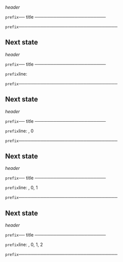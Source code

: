 *header*

`prefix`── title ───────────────────────







`prefix`────────────────────────────────

## Next state

*header*

`prefix`── title ───────────────────────





`prefix`line: 

`prefix`────────────────────────────────

## Next state

*header*

`prefix`── title ───────────────────────





`prefix`line: , 0

`prefix`────────────────────────────────

## Next state

*header*

`prefix`── title ───────────────────────





`prefix`line: , 0, 1

`prefix`────────────────────────────────

## Next state

*header*

`prefix`── title ───────────────────────





`prefix`line: , 0, 1, 2

`prefix`────────────────────────────────
